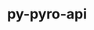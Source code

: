 ---
title: "py-pyro-api"
layout: cache
categories: [package, develop]
meta: {"versions": ["0.1.2"], "compilers": ["apple-clang@=14.0.0", "gcc@=11.3.0", "gcc@=11.4.0"], "oss": ["ubuntu22.04", "ventura"], "platforms": ["darwin", "linux"], "targets": ["aarch64", "x86_64_v3"], "stacks": ["ml-darwin-aarch64-mps", "ml-linux-x86_64-cpu", "ml-linux-x86_64-cuda", "root"], "num_specs": 4, "num_specs_by_stack": {"ml-darwin-aarch64-mps": 1, "root": 4, "ml-linux-x86_64-cpu": 3, "ml-linux-x86_64-cuda": 3}}
spec_details: [{"hash": "cjozpr3rjstuvr7dhxlwfffhz6hv7ec5", "compiler": "apple-clang@=14.0.0", "versions": ["0.1.2"], "os": "ventura", "platform": "darwin", "target": "aarch64", "variants": ["build_system=python_pip"], "stacks": ["ml-darwin-aarch64-mps", "root"], "size": "-", "tarball": "https://binaries.spack.io/develop/build_cache/darwin-ventura-aarch64/apple-clang-14.0.0/py-pyro-api-0.1.2/darwin-ventura-aarch64-apple-clang-14.0.0-py-pyro-api-0.1.2-cjozpr3rjstuvr7dhxlwfffhz6hv7ec5.spack"}, {"hash": "gs6bvj36kv3xlvwwg2pax4tahb3ztlu5", "compiler": "gcc@=11.3.0", "versions": ["0.1.2"], "os": "ubuntu22.04", "platform": "linux", "target": "x86_64_v3", "variants": ["build_system=python_pip"], "stacks": ["ml-linux-x86_64-cpu", "ml-linux-x86_64-cuda", "root"], "size": "-", "tarball": "https://binaries.spack.io/develop/build_cache/linux-ubuntu22.04-x86_64_v3/gcc-11.3.0/py-pyro-api-0.1.2/linux-ubuntu22.04-x86_64_v3-gcc-11.3.0-py-pyro-api-0.1.2-gs6bvj36kv3xlvwwg2pax4tahb3ztlu5.spack"}, {"hash": "42vr4bik32e6evmuqjxrc2d44fkzn27d", "compiler": "gcc@=11.3.0", "versions": ["0.1.2"], "os": "ubuntu22.04", "platform": "linux", "target": "x86_64_v3", "variants": ["build_system=python_pip"], "stacks": ["ml-linux-x86_64-cpu", "ml-linux-x86_64-cuda", "root"], "size": "-", "tarball": "https://binaries.spack.io/develop/build_cache/linux-ubuntu22.04-x86_64_v3/gcc-11.3.0/py-pyro-api-0.1.2/linux-ubuntu22.04-x86_64_v3-gcc-11.3.0-py-pyro-api-0.1.2-42vr4bik32e6evmuqjxrc2d44fkzn27d.spack"}, {"hash": "ca6vlg2gjbym2hhdxp4pq5kukedrndek", "compiler": "gcc@=11.4.0", "versions": ["0.1.2"], "os": "ubuntu22.04", "platform": "linux", "target": "x86_64_v3", "variants": ["build_system=python_pip"], "stacks": ["ml-linux-x86_64-cpu", "ml-linux-x86_64-cuda", "root"], "size": "-", "tarball": "https://binaries.spack.io/develop/build_cache/linux-ubuntu22.04-x86_64_v3/gcc-11.4.0/py-pyro-api-0.1.2/linux-ubuntu22.04-x86_64_v3-gcc-11.4.0-py-pyro-api-0.1.2-ca6vlg2gjbym2hhdxp4pq5kukedrndek.spack"}]
---